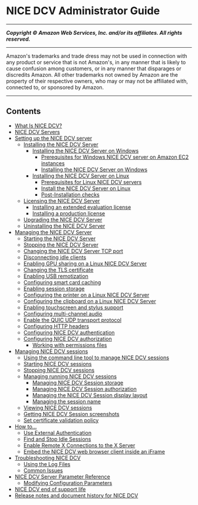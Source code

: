 # NICE DCV Administrator Guide

-----
*****Copyright &copy; Amazon Web Services, Inc. and/or its affiliates. All rights reserved.*****

-----
Amazon's trademarks and trade dress may not be used in 
     connection with any product or service that is not Amazon's, 
     in any manner that is likely to cause confusion among customers, 
     or in any manner that disparages or discredits Amazon. All other 
     trademarks not owned by Amazon are the property of their respective
     owners, who may or may not be affiliated with, connected to, or 
     sponsored by Amazon.

-----
## Contents
+ [What Is NICE DCV?](what-is-dcv.md)
+ [NICE DCV Servers](servers.md)
+ [Setting up the NICE DCV server](setting-up.md)
   + [Installing the NICE DCV Server](setting-up-installing.md)
      + [Installing the NICE DCV Server on Windows](setting-up-installing-windows.md)
         + [Prerequisites for Windows NICE DCV server on Amazon EC2 instances](setting-up-installing-winprereq.md)
         + [Installing the NICE DCV Server on Windows](setting-up-installing-wininstall.md)
      + [Installing the NICE DCV Server on Linux](setting-up-installing-linux.md)
         + [Prerequisites for Linux NICE DCV servers](setting-up-installing-linux-prereq.md)
         + [Install the NICE DCV Server on Linux](setting-up-installing-linux-server.md)
         + [Post-Installation checks](setting-up-installing-linux-checks.md)
   + [Licensing the NICE DCV Server](setting-up-license.md)
      + [Installing an extended evaluation license](setting-up-evaluation.md)
      + [Installing a production license](setting-up-production.md)
   + [Upgrading the NICE DCV Server](setting-up-upgrading.md)
   + [Uninstalling the NICE DCV Server](setting-up-uninstalling.md)
+ [Managing the NICE DCV Server](manage.md)
   + [Starting the NICE DCV Server](manage-start.md)
   + [Stopping the NICE DCV Server](manage-stop.md)
   + [Changing the NICE DCV Server TCP port](manage-port.md)
   + [Disconnecting idle clients](manage-disconnect.md)
   + [Enabling GPU sharing on a Linux NICE DCV Server](manage-gpu.md)
   + [Changing the TLS certificate](manage-cert.md)
   + [Enabling USB remotization](manage-usb-remote.md)
   + [Configuring smart card caching](manage-smart-card.md)
   + [Enabling session storage](manage-storage.md)
   + [Configuring the printer on a Linux NICE DCV Server](manage-printer.md)
   + [Configuring the clipboard on a Linux NICE DCV Server](manage-clipboard.md)
   + [Enabling touchscreen and stylus support](enable-stylus.md)
   + [Configuring multi-channel audio](manage-audio.md)
   + [Enable the QUIC UDP transport protocol](enable-quic.md)
   + [Configuring HTTP headers](manage-headers.md)
   + [Configuring NICE DCV authentication](security-authentication.md)
   + [Configuring NICE DCV authorization](security-authorization.md)
      + [Working with permissions files](security-authorization-file-create.md)
+ [Managing NICE DCV sessions](managing-sessions.md)
   + [Using the command line tool to manage NICE DCV sessions](managing-sessions-cli.md)
   + [Starting NICE DCV sessions](managing-sessions-start.md)
   + [Stopping NICE DCV sessions](managing-sessions-lifecycle-stop.md)
   + [Managing running NICE DCV sessions](managing-running-session.md)
      + [Managing NICE DCV Session storage](managing-session-storage.md)
      + [Managing NICE DCV Session authorization](managing-session-perms.md)
      + [Managing the NICE DCV Session display layout](managing-session-display.md)
      + [Managing the session name](managing-session-name.md)
   + [Viewing NICE DCV sessions](managing-sessions-lifecycle-view.md)
   + [Getting NICE DCV Session screenshots](managing-sessions-lifecycle-screenshot.md)
   + [Set certificate validation policy](set-certificate-validation-policy.md)
+ [How to...](how-to.md)
   + [Use External Authentication](external-authentication.md)
   + [Find and Stop Idle Sessions](stop-idle-sessions.md)
   + [Enable Remote X Connections to the X Server](setup-xforwarding.md)
   + [Embed the NICE DCV web browser client inside an iFrame](embed-in-iframe.md)
+ [Troubleshooting NICE DCV](troubleshooting.md)
   + [Using the Log Files](troubleshooting-logs.md)
   + [Common Issues](troubleshooting-issues.md)
+ [NICE DCV Server Parameter Reference](config-param-ref.md)
   + [Modifying Configuration Parameters](config-param-ref-modify.md)
+ [NICE DCV end of support life](eosl.md)
+ [Release notes and document history for NICE DCV](doc-history-release-notes.md)